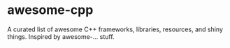 awesome-cpp
===========

A curated list of awesome C++ frameworks, libraries, resources, and shiny things. Inspired by awesome-... stuff.
